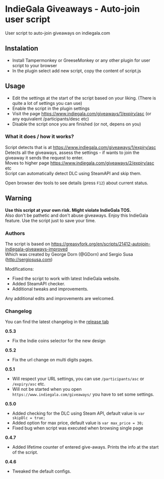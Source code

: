 # IndieGala Giveaways - Auto-join user script
User script to auto-join giveaways on indiegala.com

## Instalation
- Install Tampermonkey or GreeseMonkey or any other plugin for user script to your browser
- In the plugin select add new script, copy the content of script.js

## Usage

- Edit the settings at the start of the script based on your liking. (There is quite a lot of settings you can use)
- Enable the script in the plugin settings
- Visit the page https://www.indiegala.com/giveaways/1/expiry/asc (or any equivalent /participants/desc etc)
- Disable the script once you are finished (or not, depens on you)

### What it does / how it works?
Script detects that is at https://www.indiegala.com/giveaways/1/expiry/asc  
Detects all the giveaways, assess the settings - if wants to join the giveaway it sends the request to enter.  
Moves to higher page https://www.indiegala.com/giveaways/2/expiry/asc etc  
Script can automatically detect DLC using SteamAPI and skip them.  
  
Open browser dev tools to see details (press `F12`) about current status.

## Warning
**Use this script at your own risk. Might violate IndieGala TOS.**  
Also don't be pathetic and don't abuse giveaways. Enjoy this IndieGala feature. Use the script just to save your time.

### Authors

The script is based on https://greasyfork.org/en/scripts/21412-autojoin-indiegala-giveaways-improved  
Which was created by George Dorn (@GDorn) and Sergio Susa (http://sergiosusa.com)

Modifications:

- Fixed the script to work with latest IndieGala website.
- Added SteamAPI checker.
- Additional tweaks and improvements. 

Any additional edits and improvements are welcomed.

### Changelog

You can find the latest changelog in the [release tab](https://github.com/petrvecera/indiegala-giveaways/releases)

**0.5.3**
- Fix the Indie coins selector for the new design

**0.5.2**
- Fix the url change on multi digits pages.

**0.5.1**
- Will respect your URL settings, you can use `/participants/asc` or `/expiry/asc` etc.
- Will not be started when you open `https://www.indiegala.com/giveaways/` you have to set some settings.

**0.5.0**
- Added checking for the DLC using Steam API, default value  is `var skipDlc = true;`
- Added option for max price, default value is `var max_price = 30;`
- Fixed bug when script was executed when browsing single page

**0.4.7**
- Added lifetime counter of entered give-aways. Prints the info at the start of the script.

**0.4.6**
- Tweaked the default configs.
